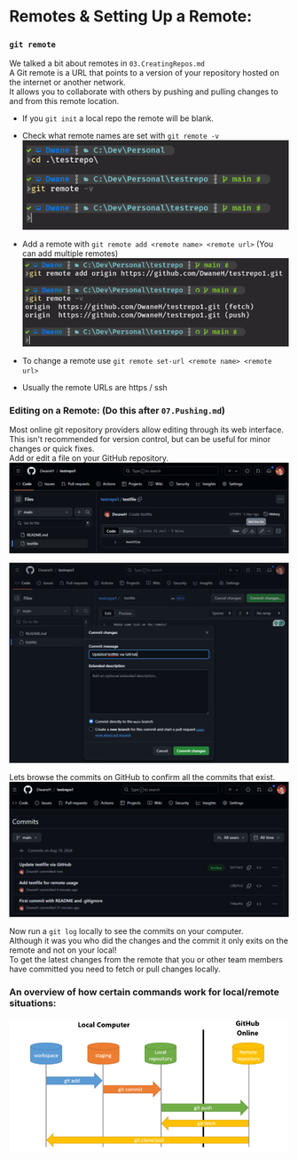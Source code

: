 
# Remotes & Setting Up a Remote:
### `git remote`
We talked a bit about remotes in `03.CreatingRepos.md`  
A Git remote is a URL that points to a version of your repository hosted on the internet or another network.  
It allows you to collaborate with others by pushing and pulling changes to and from this remote location.
- If you `git init` a local repo the remote will be blank.
- Check what remote names are set with `git remote -v`  
<kbd>![git-remote-local](../images/git-remote-local.png)</kbd>

- Add a remote with `git remote add <remote name> <remote url>` (You can add multiple remotes)  
<kbd>![git-remote-add](../images/git-remote-add.png)</kbd>

- To change a remote use `git remote set-url <remote name> <remote url>`
- Usually the remote URLs are https / ssh

### Editing on a Remote: (Do this after `07.Pushing.md`)
Most online git repository providers allow editing through its web interface.  
This isn't recommended for version control, but can be useful for minor changes or quick fixes.  
Add or edit a file on your GitHub repository.  
<kbd>![github-edit1](../images/github-edit1.png)</kbd>

<kbd>![github-edit2](../images/github-edit2.png)</kbd>

Lets browse the commits on GitHub to confirm all the commits that exist.  
<kbd>![github-commits](../images/github-commits.png)</kbd>

Now run a `git log` locally to see the commits on your computer.  
Although it was you who did the changes and the commit it only exits on the remote and not on your local!  
To get the latest changes from the remote that you or other team members have committed you need to fetch or pull changes locally.

### An overview of how certain commands work for local/remote situations:

<kbd>![git-local-remote](../images/git-local-remote.png)</kbd>